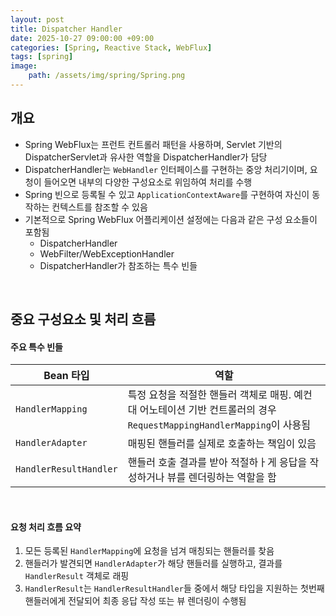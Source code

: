 ```yaml
---
layout: post
title: Dispatcher Handler
date: 2025-10-27 09:00:00 +09:00
categories: [Spring, Reactive Stack, WebFlux]
tags: [spring]
image:
    path: /assets/img/spring/Spring.png
---
```


## 개요 

- Spring WebFlux는 프런트 컨트롤러 패턴을 사용하며, Servlet 기반의 DispatcherServlet과 유사한 역할을 DispatcherHandler가 담당
- DispatcherHandler는 `WebHandler` 인터페이스를 구현하는 중앙 처리기이며, 요청이 들어오면 내부의 다양한 구성요소로 위임하여 처리를 수행
- Spring 빈으로 등록될 수 있고 `ApplicationContextAware`를 구현하여 자신이 동작하는 컨텍스트를 참조할 수 있음
- 기본적으로 Spring WebFlux 어플리케이션 설정에는 다음과 같은 구성 요소들이 포함됨
  - DispatcherHandler
  - WebFilter/WebExceptionHandler
  - DispatcherHandler가 참조하는 특수 빈들

<br>

## 중요 구성요소 및 처리 흐름

#### 주요 특수 빈들

| Bean 타입 | 역할 |
|-|-|
| `HandlerMapping` | 특정 요청을 적절한 핸들러 객체로 매핑. 예컨대 어노테이션 기반 컨트롤러의 경우 `RequestMappingHandlerMapping`이 사용됨 |
| `HandlerAdapter` | 매핑된 핸들러를 실제로 호출하는 책임이 있음 | DispatcherHandler가 핸들러의 종류를 알 필요 없이 호출 가능하게 함 |\
| `HandlerResultHandler` | 핸들러 호출 결과를 받아 적절하ㅏ게 응답을 작성하거나 뷰를 렌더링하는 역할을 함 |

<br>

#### 요청 처리 흐름 요약

1. 모든 등록된 `HandlerMapping`에 요청을 넘겨 매칭되는 핸들러를 찾음
2. 핸들러가 발견되면 `HandlerAdapter`가 해당 핸들러를 실행하고, 결과를 `HandlerResult` 객체로 래핑
3. `HandlerResult`는 `HandlerResultHandler`들 중에서 해당 타입을 지원하는 첫번째 핸들러에게 전달되어 최종 응답 작성 또는 뷰 렌더링이 수행됨